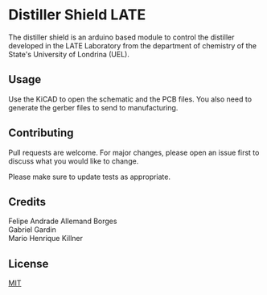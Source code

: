 # Distiller Shield LATE

The distiller shield is an arduino based module to control the distiller developed in the LATE Laboratory from the department of chemistry of the State's University of Londrina (UEL).

## Usage

Use the KiCAD to open the schematic and the PCB files. You also need to generate the gerber files to send to manufacturing.

## Contributing
Pull requests are welcome. For major changes, please open an issue first to discuss what you would like to change.

Please make sure to update tests as appropriate.

## Credits
Felipe Andrade Allemand Borges\
Gabriel Gardin\
Mario Henrique Killner

## License
[MIT](https://choosealicense.com/licenses/mit/)